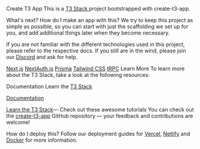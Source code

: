 Create T3 App
This is a [T3 Stack ](https://create.t3.gg/)project bootstrapped with create-t3-app.

What's next? How do I make an app with this?
We try to keep this project as simple as possible, so you can start with just the scaffolding we set up for you, and add additional things later when they become necessary.

If you are not familiar with the different technologies used in this project, please refer to the respective docs. If you still are in the wind, please join our [Discord](https://t3.gg/discord) and ask for help.

[Next.js](https://next-auth.js.org/)
[NextAuth.js](https://next-auth.js.org/)
[Prisma](https://prisma.io/)
[Tailwind CSS](https://tailwindcss.com/)
[tRPC](https://trpc.io/)
Learn More
To learn more about the T3 Stack, take a look at the following resources:

Documentation
Learn the [T3 Stack](https://create.t3.gg/)

[Documentation](https://create.t3.gg/)

 [Learn the T3 Stack](https://create.t3.gg/en/faq#what-learning-resources-are-currently-available)— Check out these awesome tutorials
You can check out the [create-t3-app](https://github.com/t3-oss/create-t3-app) GitHub repository — your feedback and contributions are welcome!

How do I deploy this?
Follow our deployment guides for [Vercel](https://create.t3.gg/en/deployment/vercel), [Netlify](https://create.t3.gg/en/deployment/netlify) and [Docker](https://create.t3.gg/en/deployment/docker) for more information.